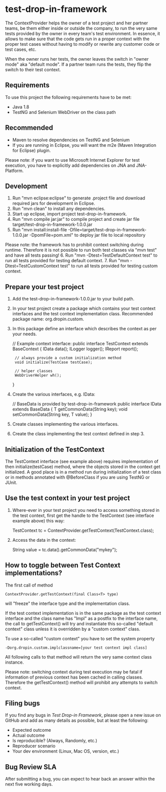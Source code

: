 # test-drop-in-framework
The ContextProvider helps the owner of a test project and her partner teams,
be them either inside or outside the company, to run the very same tests
provided by the owner in every team's test environment. In essence, it allows
to make sure that the code gets run in a proper context with the proper test
cases without having to modify or rewrite any customer code or test cases, etc.

When the owner runs her tests, the owner leaves the switch in "owner mode" aka
"default mode". If a partner team runs the tests, they flip the switch to their
test context.

## Requirements
To use this project the following requirements have to be met:
- Java 1.8
- TestNG and Selenium WebDriver on the class path

## Recommended
- Maven to resolve dependencies on TestNG and Selenium
- If you are running in Eclipse, you will want the m2e (Maven Integration for Eclipse) plugin.

Please note: if you want to use Microsoft Internet Explorer for test execution, you have to
explicitly add dependencies on JNA and JNA-Platform.

## Development
1. Run "mvn eclipse:eclipse" to generate .project file and download required jars for development in Eclipse.
2. Run "mvn clean" to install any dependencies.
3. Start up eclipse, import project test-drop-in-framework.
4. Run "mvn compile jar:jar" to compile project and create jar file target/test-drop-in-framework-1.0.0.jar
5. Run "mvn install:install-file -Dfile=target/test-drop-in-framework-1.0.0.jar -DpomFile=pom.xml" to deploy jar file to local repository

Please note: the framework has to prohibit context switching during runtime. Therefore it is not
possible to run both test classes via "mvn test" and have all tests passing! 
6. Run "mvn -Dtest=TestDefaultContext test" to run all tests provided for testing default context.
7. Run "mvn -Dtest=TestCustomContext test" to run all tests provided for testing custom context.

## Prepare your test project
1. Add the test-drop-in-framework-1.0.0.jar to your build path.
2. In your test project create a package which contains your test context interfaces and the test context implementation class.
   Recommended package name: org.dropin.custom.<company-name> 
3. In this package define an interface which describes the context as per your needs.

	// Example context interface:
	public interface TestContext extends BaseContext {
		IData<String> data();
		ILogger logger();
		IReport report();

		// always provide a custom initialization method
		void initialize(TestCase testCase);
	
		// helper classes
		WebDriverHelper wh();
	}

4. Create the various interfaces, e.g. IData:
	
	// BaseData<T> is provided by test-drop-in-framework
	public interface IData<T> extends BaseData<T> {
		T getCommonData(String key);
		void setCommonData(String key, T value);
	}

5. Create classes implementing the various interfaces.
6. Create the class implementing the test context defined in step 3.

## Initialization of the TestContext

The TestContext interface (see example above) requires implementation of then initialize(testCase) method,
where the objects stored in the context get initialized. A good place is in a method run during
initialization of a test class or in methods annotated with @BeforeClass if you are using TestNG or JUnit.  

## Use the test context in your test project
1. Where-ever in your test project you need to access something stored in the test context, first get the handle
   to the TestContext (see interface example above) this way: 

	TestContext tc = ContextProvider.getTestContext(TestContext.class);

2. Access the data in the context:

	String value = tc.data().getCommonData("mykey");

## How to toggle between Test Context implementations?

The first call of method

	ContextProvider.getTestContext(final Class<T> type)

will "freeze" the interface type and the implementation class.

If the test context implementation is in the same package as the test context interface and the class name
has "Impl" as a postfix to the interface name, the call to getTestContext() will try and instantiate this
so-called "default context" class unless it is overridden by a "custom context" class. 

To use a so-called "custom context" you have to set the system property

	-Dorg.dropin.custom.implclassname=[your test context impl class]

All following calls to that method will return the very same context class instance.

Please note: switching context during test execution may be fatal if information of previous context has
been cached in calling classes. Therefore the getTestContext() method will prohibit any attempts to switch
context.

## Filing bugs

If you find any bugs in *Test Drop-in Framework*, please open a new issue on GitHub and add as many details as possible, but at least the following:

- Expected outcome
- Actual outcome
- Is reproducible? (Always, Randomly, etc.)
- Reproducer scenario
- Your dev environment (Linux, Mac OS, version, etc.)

## Bug Review SLA

After submitting a bug, you can expect to hear back an answer within the next five working days.

